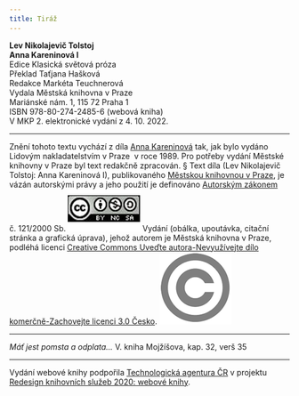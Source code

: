 ```yaml
---
title: Tiráž
---
```


**Lev Nikolajevič Tolstoj    
Anna Kareninová I**  
Edice Klasická světová próza  
Překlad Taťjana Hašková  
Redakce Markéta Teuchnerová  
Vydala Městská knihovna v Praze  
Mariánské nám. 1, 115 72 Praha 1  
ISBN 978-80-274-2485-6 (webová kniha)  
V MKP 2. elektronické vydání z 4. 10. 2022.

***

Znění tohoto textu vychází z díla [Anna Kareninová](https://search.mlp.cz/cz/titul/anna-kareninova/26835/) tak, jak bylo vydáno Lidovým nakladatelstvím v Praze  v roce 1989. Pro potřeby vydání Městské knihovny v Praze byl text redakčně zpracován.
§
Text díla (Lev Nikolajevič Tolstoj: Anna Kareninová I), publikovaného [Městskou knihovnou v Praze](https://www.mlp.cz/cz/), je vázán autorskými právy a jeho použití je definováno [Autorským zákonem](https://www.mkcr.cz/predpisy-zakonu-709.html) č. 121/2000 Sb.
[![image001.jpg](./resources/image001_fmt.png)](https://creativecommons.org/licenses/by-nc-sa/3.0/cz/)
Vydání (obálka, upoutávka, citační stránka a grafická úprava), jehož autorem je Městská knihovna v Praze, podléhá licenci [Creative Commons Uveďte autora-Nevyužívejte dílo komerčně-Zachovejte licenci 3.0 Česko](https://creativecommons.org/licenses/by-nc-sa/3.0/cz/).
![image002.jpg](./resources/image002_fmt.png)

***

_Máť jest pomsta a odplata…_
V. kniha Mojžíšova, kap. 32, verš 35

***

Vydání webové knihy podpořila [Technologická agentura ČR](https://www.tacr.cz/) v projektu [Redesign knihovních služeb 2020: webové knihy](https://starfos.tacr.cz/cs/project/TL04000391).